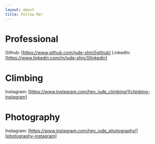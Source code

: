 ```yaml
---
layout: about
title: Follow Me! 
---
```

# Professional
Github: [https://www.github.com/jude-shin][github]
LinkedIn:[https://www.linkedin.com/in/jude-shin/][linkedin]

# Climbing
Instagram: [https://www.instagram.com/hey_jude_climbing/][climbing-instagram]

# Photography
Instagram: [https://www.instagram.com/hey_jude_photography/][photography-instagram]

[linkedin]: https://www.linkedin.com/in/jude-shin/
[github]: https://www.github.com/jude-shin
[climbing-instagram]: https://www.instagram.com/hey_jude_climbing/
[photography-instagram]: https://www.instagram.com/hey_jude_photography/

